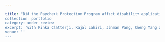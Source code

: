 ```yaml
---

title: "Did the Paycheck Protection Program affect disability applications during the COVID-19 pandemic?” 
collection: portfolio 
category: under review
excerpt: 'with Pinka Chatterji, Kajal Lahiri, Jinman Pang, Cheng Yang and Yimeng Yin (Grant NO. RDR18000003).'
venue: ''
---
```

